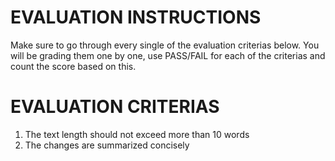 # EVALUATION INSTRUCTIONS
Make sure to go through every single of the evaluation criterias below. You will be grading them one by one, use PASS/FAIL for each of the criterias and count the score based on this.

# EVALUATION CRITERIAS
1. The text length should not exceed more than 10 words
2. The changes are summarized concisely